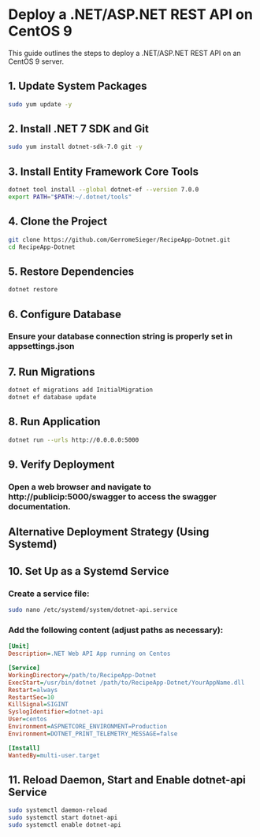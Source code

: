 # Deploy a .NET/ASP.NET REST API on CentOS 9

This guide outlines the steps to deploy a .NET/ASP.NET REST API on an CentOS 9 server.

## 1. Update System Packages

``` bash
sudo yum update -y
```

## 2. Install .NET 7 SDK and Git

``` bash
sudo yum install dotnet-sdk-7.0 git -y
```

## 3. Install Entity Framework Core Tools

``` bash
dotnet tool install --global dotnet-ef --version 7.0.0
export PATH="$PATH:~/.dotnet/tools"
```

## 4. Clone the Project

``` bash
git clone https://github.com/GerromeSieger/RecipeApp-Dotnet.git
cd RecipeApp-Dotnet
```

## 5. Restore Dependencies

``` bash
dotnet restore
```

## 6. Configure Database

### Ensure your database connection string is properly set in appsettings.json

## 7. Run Migrations

``` bash
dotnet ef migrations add InitialMigration
dotnet ef database update
```

## 8. Run Application

``` bash
dotnet run --urls http://0.0.0.0:5000
```

## 9. Verify Deployment

### Open a web browser and navigate to http://publicip:5000/swagger to access the swagger documentation.

## Alternative Deployment Strategy (Using Systemd)

## 10. Set Up as a Systemd Service

### Create a service file:

``` bash
sudo nano /etc/systemd/system/dotnet-api.service
```

### Add the following content (adjust paths as necessary):

```ini
[Unit]
Description=.NET Web API App running on Centos

[Service]
WorkingDirectory=/path/to/RecipeApp-Dotnet
ExecStart=/usr/bin/dotnet /path/to/RecipeApp-Dotnet/YourAppName.dll
Restart=always
RestartSec=10
KillSignal=SIGINT
SyslogIdentifier=dotnet-api
User=centos
Environment=ASPNETCORE_ENVIRONMENT=Production
Environment=DOTNET_PRINT_TELEMETRY_MESSAGE=false

[Install]
WantedBy=multi-user.target

```
## 11. Reload Daemon, Start and Enable dotnet-api Service

``` bash
sudo systemctl daemon-reload
sudo systemctl start dotnet-api
sudo systemctl enable dotnet-api
```